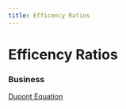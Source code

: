 ```yaml
---
title: Efficency Ratios
---
```


# Efficency Ratios

### Business

[Dupont Equation](/dupontEquation)

